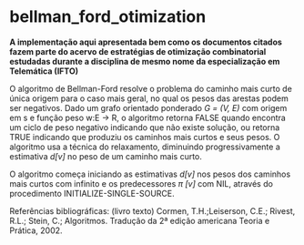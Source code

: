 # bellman_ford_otimization
<b>A implementação aqui apresentada bem como os documentos citados fazem parte do acervo de estratégias de otimização combinatorial estudadas durante a disciplina de mesmo nome da especialização em Telemática (IFTO)</b>

O algoritmo de Bellman-Ford resolve o problema do caminho mais curto de única origem para o caso mais geral, no qual os pesos das arestas podem ser negativos. Dado um grafo orientado ponderado <i>G = (V, E)</i> com origem em s e função peso w:E → R, o algoritmo retorna FALSE quando encontra um ciclo de peso negativo indicando que não existe solução, ou retorna TRUE indicando que produziu os caminhos mais curtos e seus pesos. O algoritmo usa a técnica do relaxamento, diminuindo progressivamente a estimativa <i>d[v]</i> no peso de um caminho mais curto.

O algoritmo começa iniciando as estimativas <i>d[v]</i> nos pesos dos caminhos mais curtos com infinito e os predecessores <i>π [v]</i> com NIL, através do procedimento INITIALIZE-SINGLE-SOURCE. 

Referências bibliográficas: (livro texto) Cormen, T.H.;Leiserson, C.E.; Rivest, R.L.; Stein, C.; Algoritmos. Tradução da 2ª edição americana Teoria e Prática, 2002.
